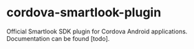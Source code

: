 # cordova-smartlook-plugin

Official Smartlook SDK plugin for Cordova Android applications. Documentation can be found [todo].
